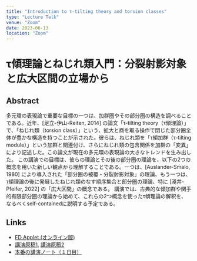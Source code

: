 ```yaml
---
title: "Introduction to τ-tilting theory and torsion classes"
type: "Lecture Talk"
venue: "Zoom"
date: 2023-06-13
location: "Zoom"
---
```


# τ傾理論とねじれ類入門：分裂射影対象と広大区間の立場から

## Abstract

多元環の表現論で重要な目標の一つは、加群圏やその部分圏の構造を調べることである。近年、[足立-伊山-Reiten, 2014] の論文「τ-tilting theory（τ傾理論）」で、「ねじれ類（torsion class）」という、拡大と商を取る操作で閉じた部分圏全体が豊かな構造を持つことが示された。彼らは、ねじれ類を「τ傾加群（τ-tilting module）」という加群と関連付け、さらにねじれ類の包含関係を加群の「変異」により記述した。この論文が現在の多元環の表現論の大きなトレンドを生み出した。
この講演での目標は、彼らの理論とその後の部分圏の理論を、以下の2つの概念を用いた新しい観点から理解することである。一つは、[Auslander-Smalo, 1980] により導入された「部分圏の被覆・分裂射影対象」の理論、もう一つは、τ傾理論の後に発展したねじれ類のなす順序集合と部分圏の理論、特に [淺井-Pfeifer, 2022] の「広大区間」の概念である。
講演では、古典的な傾加群や関手的有限部分圏の理論から始めて、これらの2つ概念を使ったτ傾理論の解釈を、なるべくself-containedに説明する予定である。

## Links

- [FD Applet (オンライン版)](https://fd-applet.dt.r.appspot.com/)
- [講演原稿1](/files/2023-06-13-pre1.pdf), [講演原稿2](/files/2023-06-13-pre2.pdf)
- [本番の講演ノート（１日目）](/files/2023-06-13.pdf)
